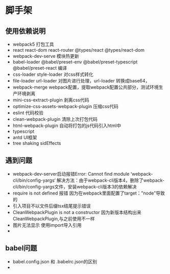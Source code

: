 # 脚手架

## 使用依赖说明
- webpack5 打包工具
- react react-dom react-router @types/react @types/react-dom 
- webpack-dev-serve 模块热更新
- babel-loader @babel/preset-env @babel/preset-typescript @babel/preset-react 编译
- css-loader style-loader 对css样式转化
- file-loader url-loader 对图片进行处理，url-loader 转换成base64，
- webpack-merge webpack配置，提取webpack配置公共部分，测试环境生产环境剥离
- mini-css-extract-plugin 剥离css代码
- optimize-css-assets-webpack-plugin 压缩css代码  
- eslint 代码校验
- clean-webpack-plugin 清除上次打包代码
- html-webpack-plugin 自动将打包的js代码引入html中
- typescript 
- antd UI框架
- tree shaking  sidEffects

## 遇到问题
- webpack-dev-server启动报错Error: Cannot find module ‘webpack-cli/bin/config-yargs‘
    解决方法：由于webpack-cli版本4，删除了webpack-cli/bin/config-yargs文件，安装webpack-cli版本3的依赖解决
- require is not defined 报错     因为在webpack里面配置了target："node"导致的
- 引入项目不以文件后缀tsx结尾提示错误
- CleanWebpackPlugin is not a constructor 因为新版本结构出来CleanWebpackPlugin,与之前使用不一样
- 图片无法显示  使用import导入引用
- 

## babel问题
- babel.config.json 和 .babelrc.json的区别
- 

    
